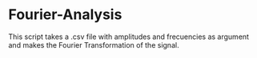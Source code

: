 # Fourier-Analysis
This script takes a .csv file with amplitudes and frecuencies as argument and makes the Fourier Transformation of the signal.
